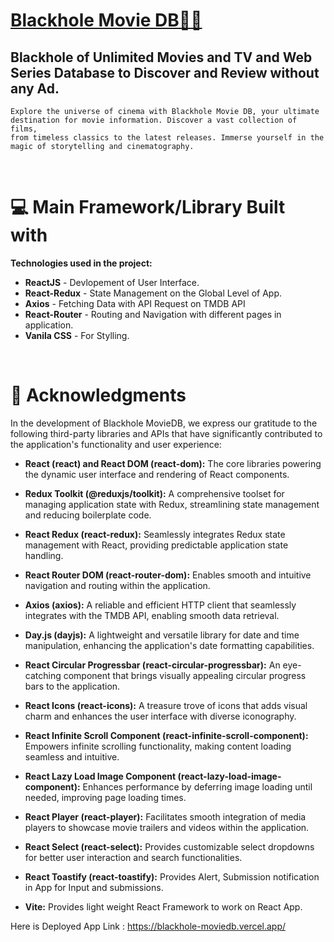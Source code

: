 # [**Blackhole Movie DB🎥🍿**](https://blackhole-moviedb.vercel.app/)

## Blackhole of Unlimited Movies and TV and Web Series Database to Discover and Review without any Ad.

    Explore the universe of cinema with Blackhole Movie DB, your ultimate destination for movie information. Discover a vast collection of films,
    from timeless classics to the latest releases. Immerse yourself in the magic of storytelling and cinematography.

<br>

# 💻 Main Framework/Library Built with

**Technologies used in the project:**

- **ReactJS** - Devlopement of User Interface.
- **React-Redux** - State Management on the Global Level of App.
- **Axios** - Fetching Data with API Request on TMDB API
- **React-Router** - Routing and Navigation with different pages in application.
- **Vanila CSS** - For Stylling.

<br>

# 🙏 Acknowledgments

In the development of Blackhole MovieDB, we express our gratitude to the following third-party libraries and APIs that have significantly contributed to the application's functionality and user experience:

- **React (react) and React DOM (react-dom):** The core libraries powering the dynamic user interface and rendering of React components.

- **Redux Toolkit (@reduxjs/toolkit):** A comprehensive toolset for managing application state with Redux, streamlining state management and reducing boilerplate code.

- **React Redux (react-redux):** Seamlessly integrates Redux state management with React, providing predictable application state handling.

- **React Router DOM (react-router-dom):** Enables smooth and intuitive navigation and routing within the application.

- **Axios (axios):** A reliable and efficient HTTP client that seamlessly integrates with the TMDB API, enabling smooth data retrieval.

- **Day.js (dayjs):** A lightweight and versatile library for date and time manipulation, enhancing the application's date formatting capabilities.

- **React Circular Progressbar (react-circular-progressbar):** An eye-catching component that brings visually appealing circular progress bars to the application.

- **React Icons (react-icons):** A treasure trove of icons that adds visual charm and enhances the user interface with diverse iconography.

- **React Infinite Scroll Component (react-infinite-scroll-component):** Empowers infinite scrolling functionality, making content loading seamless and intuitive.

- **React Lazy Load Image Component (react-lazy-load-image-component):** Enhances performance by deferring image loading until needed, improving page loading times.

- **React Player (react-player):** Facilitates smooth integration of media players to showcase movie trailers and videos within the application.

- **React Select (react-select):** Provides customizable select dropdowns for better user interaction and search functionalities.

- **React Toastify (react-toastify):** Provides Alert, Submission notification in App for Input and submissions.

- **Vite:** Provides light weight React Framework to work on React App.

Here is Deployed App Link : https://blackhole-moviedb.vercel.app/
